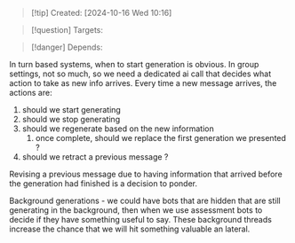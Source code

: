 
>[!tip] Created: [2024-10-16 Wed 10:16]

>[!question] Targets: 

>[!danger] Depends: 

In turn based systems, when to start generation is obvious.  In group settings, not so much, so we need a dedicated ai call that decides what action to take as new info arrives.  Every time a new message arrives, the actions are:
1. should we start generating
2. should we stop generating
3. should we regenerate based on the new information
	1. once complete, should we replace the first generation we presented ?
4. should we retract a previous message ?


Revising a previous message due to having information that arrived before the generation had finished is a decision to ponder.

Background generations - we could have bots that are hidden that are still generating in the background, then when we use assessment bots to decide if they have something useful to say.  These background threads increase the chance that we will hit something valuable an lateral.